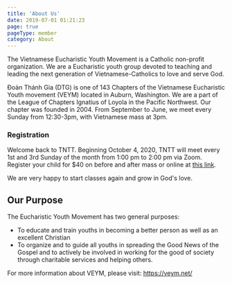 ```yaml
---
title: 'About Us'
date: 2019-07-01 01:21:23
page: true
pageType: member
category: About
---
```


The Vietnamese Eucharistic Youth Movement is a Catholic non-profit organization. We are a
Eucharistic youth group devoted to teaching and leading the next generation of
Vietnamese-Catholics to love and serve God.

Đoàn Thánh Gia (DTG) is one of 143 Chapters of the Vietnamese Eucharistic Youth
movement (VEYM) located in Auburn, Washington. We are a part of the League of Chapters
Ignatius of Loyola in the Pacific Northwest. Our chapter was founded in 2004. From
September to June, we meet every Sunday from 12:30-3pm, with Vietnamese mass at 3pm.

### Registration
Welcome back to TNTT. Beginning October 4, 2020, TNTT will meet every 1st and 3rd Sunday of the month from 1:00 pm to 2:00 pm via Zoom. Register your child for $40 on before and after mass or online at [this link](https://forms.gle/o9UqWV3qdBjRaQgX8).

We are very happy to start classes again and grow in God's love.

## Our Purpose
The Eucharistic Youth Movement has two general purposes:

* To educate and train youths in becoming a better person as well as an excellent Christian
* To organize and to guide all youths in spreading the Good News of the Gospel and to
actively be involved in working for the good of society through charitable services and
helping others.

For more information about VEYM, please visit: https://veym.net/
